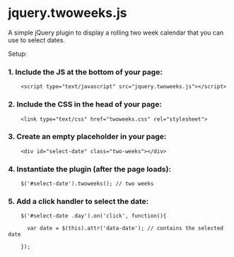 jquery.twoweeks.js
==================

A simple jQuery plugin to display a rolling two week calendar that you can use to select dates.

Setup:
### 1.   Include the JS at the bottom of your page:
        <script type="text/javascript" src="jquery.twoweeks.js"></script>

### 2.    Include the CSS in the head of your page:
        <link type="text/css" href="twoweeks.css" rel="stylesheet">

### 3.   Create an empty placeholder in your page:
        <div id="select-date" class="two-weeks"></div>

### 4.   Instantiate the plugin (after the page loads):
        $('#select-date').twoweeks(); // two weeks

### 5.   Add a click handler to select the date:
        $('#select-date .day').on('click', function(){

          var date = $(this).attr('data-date'); // contains the selected date

        });

